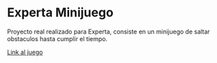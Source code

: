 # Experta Minijuego
Proyecto real realizado para Experta, consiste en un minijuego de saltar obstaculos hasta cumplir el tiempo.

[Link al juego](https://experta-juego.netlify.app/)